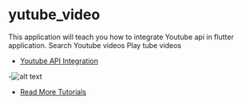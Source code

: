 # yutube_video

This application will teach you how to integrate Youtube api in flutter application.
Search Youtube videos
Play tube videos

- [Youtube API Integration](https://rrtutors.com/tutorials/flutter-example-to-play-youtube-videos)

-![alt text](https://rrtutors.com/uploads/langpostimg/youtube-api.jpg)


- [Read More Tutorials](https://rrtutors.com/tutorials/)
